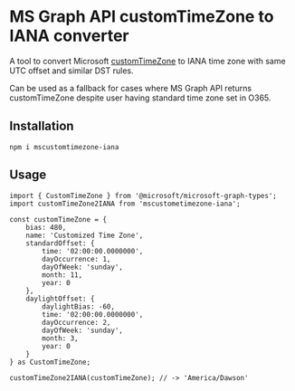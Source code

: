 # MS Graph API customTimeZone to IANA converter
A tool to convert Microsoft [customTimeZone](https://docs.microsoft.com/en-us/graph/api/resources/customtimezone) to IANA time zone with same UTC offset and similar DST rules.

Can be used as a fallback for cases where MS Graph API returns customTimeZone despite user having standard time zone set in O365.

## Installation
`npm i mscustomtimezone-iana`

## Usage
```
import { CustomTimeZone } from '@microsoft/microsoft-graph-types';
import customTimeZone2IANA from 'mscustometimezone-iana';

const customTimeZone = {
    bias: 480,
    name: 'Customized Time Zone',
    standardOffset: {
        time: '02:00:00.0000000',
        dayOccurrence: 1,
        dayOfWeek: 'sunday',
        month: 11,
        year: 0
    },
    daylightOffset: {
        daylightBias: -60,
        time: '02:00:00.0000000',
        dayOccurrence: 2,
        dayOfWeek: 'sunday',
        month: 3,
        year: 0
    }
} as CustomTimeZone;

customTimeZone2IANA(customTimeZone); // -> 'America/Dawson'
```
